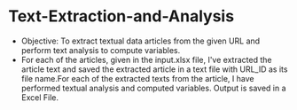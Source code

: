 # Text-Extraction-and-Analysis

- Objective: To extract textual data articles from the given URL and perform text analysis to compute variables.
- For each of the articles, given in the input.xlsx file, I've extracted the article text and saved the extracted article in a text file with URL_ID as its file name.For each of the extracted texts from the article, I have performed textual analysis and computed variables. Output is saved in a Excel File.

